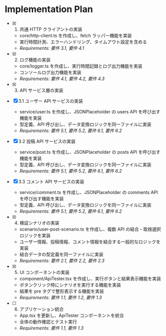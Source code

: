 # Implementation Plan

- [x] 1. 共通 HTTP クライアントの実装

  - core/http-client.ts を作成し、fetch ラッパー機能を実装
  - 実行時間計測、エラーハンドリング、タイムアウト設定を含める
  - _Requirements: 要件 3.1, 要件 4.1_

- [x] 2. ログ機能の実装

  - core/logger.ts を作成し、実行時間記録とログ出力機能を実装
  - コンソールログ出力機能を実装
  - _Requirements: 要件 4.1, 要件 4.2, 要件 4.3_

- [x] 3. API サービス層の実装
- [x] 3.1 ユーザー API サービスの実装

  - service/user.ts を作成し、JSONPlaceholder の users API を呼び出す機能を実装
  - 型定義、API 呼び出し、データ変換ロジックを同一ファイルに実装
  - _Requirements: 要件 5.1, 要件 5.2, 要件 6.1, 要件 6.2_

- [x] 3.2 投稿 API サービスの実装

  - service/post.ts を作成し、JSONPlaceholder の posts API を呼び出す機能を実装
  - 型定義、API 呼び出し、データ変換ロジックを同一ファイルに実装
  - _Requirements: 要件 5.1, 要件 5.2, 要件 6.1, 要件 6.2_

- [x] 3.3 コメント API サービスの実装

  - service/comment.ts を作成し、JSONPlaceholder の comments API を呼び出す機能を実装
  - 型定義、API 呼び出し、データ変換ロジックを同一ファイルに実装
  - _Requirements: 要件 5.1, 要件 5.2, 要件 6.1, 要件 6.2_

- [x] 4. 検証シナリオの実装

  - scenario/user-post-scenario.ts を作成し、複数 API の結合・取捨選択ロジックを実装
  - ユーザー情報、投稿情報、コメント情報を結合する一般的なロジックを実装
  - 結合データの型定義を同一ファイルに実装
  - _Requirements: 要件 2.1, 要件 2.2, 要件 2.3_

- [x] 5. UI コンポーネントの実装

  - component/ApiTester.tsx を作成し、実行ボタンと結果表示機能を実装
  - ボタンクリック時にシナリオを実行する機能を実装
  - 結果を pre タグで整形表示する機能を実装
  - _Requirements: 要件 1.1, 要件 1.2, 要件 1.3_

- [ ] 6. アプリケーション統合
  - App.tsx を更新し、ApiTester コンポーネントを統合
  - 全体の動作確認とテスト実行
  - _Requirements: 要件 1.1, 要件 1.3_
